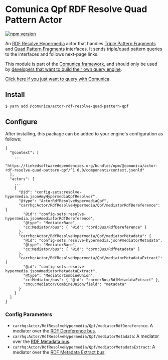 # Comunica Qpf RDF Resolve Quad Pattern Actor

[![npm version](https://badge.fury.io/js/%40comunica%2Factor-rdf-resolve-quad-pattern-qpf.svg)](https://www.npmjs.com/package/@comunica/actor-rdf-resolve-quad-pattern-qpf)

An [RDF Resolve Hypermedia](https://github.com/comunica/comunica/tree/master/packages/bus-rdf-resolve-hypermedia) actor
that handles [Triple Pattern Fragments](https://linkeddatafragments.org/specification/triple-pattern-fragments/)
and [Quad Pattern Fragments](https://linkeddatafragments.org/specification/quad-pattern-fragments/) interfaces.
It sends triple/quad pattern queries to the interfaces and follows next-page links.

This module is part of the [Comunica framework](https://github.com/comunica/comunica),
and should only be used by [developers that want to build their own query engine](https://comunica.dev/docs/modify/).

[Click here if you just want to query with Comunica](https://comunica.dev/docs/query/).

## Install

```bash
$ yarn add @comunica/actor-rdf-resolve-quad-pattern-qpf
```

## Configure

After installing, this package can be added to your engine's configuration as follows:
```text
{
  "@context": [
    ...
    "https://linkedsoftwaredependencies.org/bundles/npm/@comunica/actor-rdf-resolve-quad-pattern-qpf/^1.0.0/components/context.jsonld"  
  ],
  "actors": [
    ...
    {
      "@id": "config-sets:resolve-hypermedia.json#myHypermediaQpfResolver",
      "@type": "ActorRdfResolveHypermediaQpf",
      "carrhq:Actor/RdfResolveHypermedia/Qpf/mediatorRdfDereference": {
        "@id": "config-sets:resolve-hypermedia.json#mediatorRdfDereference",
        "@type": "MediatorRace",
        "cc:Mediator/bus": { "@id": "cbrd:Bus/RdfDereference" }
      },
      "carrhq:Actor/RdfResolveHypermedia/Qpf/mediatorMetadata": {
        "@id": "config-sets:resolve-hypermedia.json#mediatorMetadata",
        "@type": "MediatorRace",
        "cc:Mediator/bus": { "@id": "cbrm:Bus/RdfMetadata" }
      },
      "carrhq:Actor/RdfResolveHypermedia/Qpf/mediatorMetadataExtract": {
        "@id": "config-sets:resolve-hypermedia.json#mediatorMetadataExtract",
        "@type": "MediatorCombineUnion",
        "cc:Mediator/bus": { "@id": "cbrme:Bus/RdfMetadataExtract" },
        "cmcu:Mediator/CombineUnion/field": "metadata"
      }
    }
  ]
}
```

### Config Parameters

* `carrhq:Actor/RdfResolveHypermedia/Qpf/mediatorRdfDereference`: A mediator over the [RDF Dereference bus](https://github.com/comunica/comunica/tree/master/packages/bus-rdf-dereference).
* `carrhq:Actor/RdfResolveHypermedia/Qpf/mediatorMetadata`: A mediator over the [RDF Metadata bus](https://github.com/comunica/comunica/tree/master/packages/bus-rdf-metadata).
* `carrhq:Actor/RdfResolveHypermedia/Qpf/mediatorMetadataExtract`: A mediator over the [RDF Metadata Extract bus](https://github.com/comunica/comunica/tree/master/packages/bus-rdf-metadata-extract).
